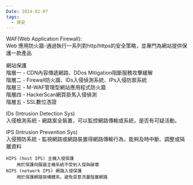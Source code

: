 ```yaml
---
Date: 2024-02-07
tags:
  - 資安
---
```


WAF(Web Application Firewall):  
Web 應用防火牆-通過執行一系列對http/https的安全策略，並專門為網站提供保護一款產品

網站保護  
階層一 - CDN內容傳遞網路、DDos Mitigation阻斷服務攻擊緩解  
階層二 - Firewall防火牆、IDs入侵偵測系統、IPs入侵防禦系統  
階層三 - M-WAF管理型網站應用程式防火牆  
階層四 - HackerScan網頁掛馬入侵偵測  
階層五 - SSL數位憑證

IDs (Intrusion Detection Sys)  
入侵檢測系統 - 網路案全裝置，可以監控網路傳輸或系統，是否有可疑活動。

IPS (Intrusion Prevention Sys)  
入侵預防系統 - 監視網路或網路裝置得網路傳輸行為，能夠及時中斷、調整或隔離資料

```
HIPS (host IPS) 主機入侵保護
	用於保護伺服器主機系統不受到入侵與破壞
NIPS (network IPS) 網路入侵保護
	用於保護網路架構體系，避免惡意流量阻塞網路
```